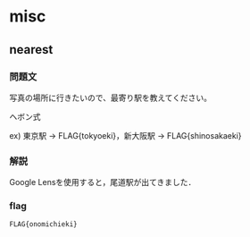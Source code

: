 # misc

## nearest

### 問題文

写真の場所に行きたいので、最寄り駅を教えてください。

ヘボン式

ex) 東京駅 → FLAG{tokyoeki}，新大阪駅 → FLAG{shinosakaeki}

### 解説

Google Lensを使用すると，尾道駅が出てきました．

### flag

```
FLAG{onomichieki}
```